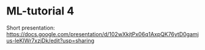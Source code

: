 # ML-tutorial 4
Short presentation: https://docs.google.com/presentation/d/102wXkjtPx06q1AxpQK76ytD0gamjus-leKIWr7xzjDk/edit?usp=sharing
